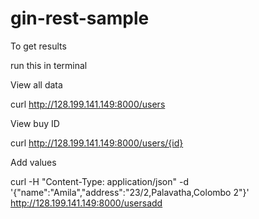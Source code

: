 # gin-rest-sample
To get results 

run this in terminal

View all data

  curl http://128.199.141.149:8000/users
 
View buy ID

  curl http://128.199.141.149:8000/users/{id}
  
Add values

  curl -H "Content-Type: application/json" -d '{"name":"Amila","address":"23/2,Palavatha,Colombo 2"}' http://128.199.141.149:8000/usersadd



 
 
